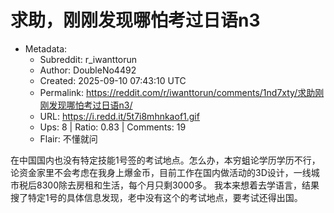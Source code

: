 # 求助，刚刚发现哪怕考过日语n3

- Metadata:
  - Subreddit: r_iwanttorun
  - Author: DoubleNo4492
  - Created: 2025-09-10 07:43:10 UTC
  - Permalink: https://reddit.com/r/iwanttorun/comments/1nd7xty/求助刚刚发现哪怕考过日语n3/
  - URL: https://i.redd.it/5t7i8mhnkaof1.gif
  - Ups: 8 | Ratio: 0.83 | Comments: 19
  - Flair: 不懂就问


在中国国内也没有特定技能1号签的考试地点。怎么办，本穷蛆论学历学历不行，论资金家里不会考虑在我身上爆金币，目前工作在国内做活动的3D设计，一线城市税后8300除去房租和生活，每个月只剩3000多。
我本来想着去学语言，结果搜了特定1号的具体信息发现，老中没有这个的考试地点，要考试还得出国。

